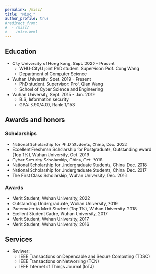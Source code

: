 ```yaml
---
permalink: /misc/
title: "Misc."
author_profile: true
#redirect_from:
#  - /misc/
#  - /misc.html
---
```

## Education 
- City University of Hong Kong, Sept. 2020 - Present
  - WHU-CityU joint PhD student. Supervisor: Prof. Cong Wang
  - Department of Computer Science
- Wuhan University, Spet. 2019 - Present
  - PhD student. Supervisor: Prof. Qian Wang
  - School of Cyber Science and Engineering
- Wuhan University, Sept. 2015 - Jun. 2019
  - B.S, Information security
  - GPA: 3.90/4.00, Rank: 1/153

## Awards and honors
### Scholarships
* National Scholarship for Ph.D Students, China, Dec. 2022
* Excellent Freshman Scholarship for Postgraduate, Outstanding Award (Top 1%), Wuhan University, Oct. 2019
* Cyber Security Scholarship, China, Oct. 2018
* National Scholarship for Undergraduate Students, China, Dec. 2018
* National Scholarship for Undergraduate Students, China, Dec. 2017
* The First Class Scholarship, Wuhan University, Dec. 2016


### Awards
* Merit Student, Wuhan University, 2022
* Outstanding Undergraduate, Wuhan University, 2019
* Pacemaker to Merit Student (Top 1%), Wuhan University, 2018
* Exellent Student Cadre, Wuhan University, 2017
* Merit Student, Wuhan University, 2017
* Merit Student, Wuhan University, 2016


## Services
- Reviwer:
  - IEEE Transactions on Dependable and Secure Computing (TDSC)
  - IEEE Transactions on Networking (TON)
  - IEEE Internet of Things Journal (IoTJ)

